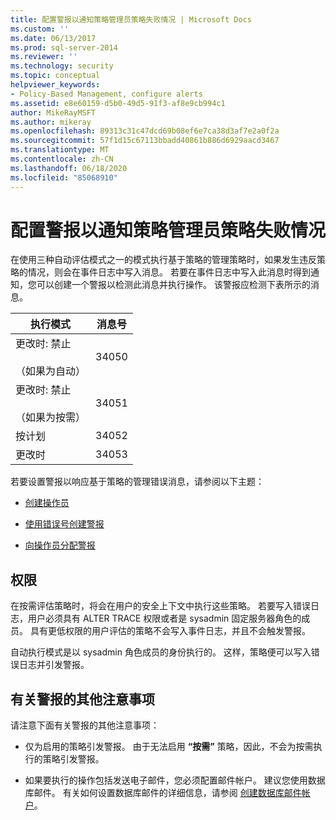 ```yaml
---
title: 配置警报以通知策略管理员策略失败情况 | Microsoft Docs
ms.custom: ''
ms.date: 06/13/2017
ms.prod: sql-server-2014
ms.reviewer: ''
ms.technology: security
ms.topic: conceptual
helpviewer_keywords:
- Policy-Based Management, configure alerts
ms.assetid: e8e60159-d5b0-49d5-91f3-af8e9cb994c1
author: MikeRayMSFT
ms.author: mikeray
ms.openlocfilehash: 89313c31c47dcd69b08ef6e7ca38d3af7e2a0f2a
ms.sourcegitcommit: 57f1d15c67113bbadd40861b886d6929aacd3467
ms.translationtype: MT
ms.contentlocale: zh-CN
ms.lasthandoff: 06/18/2020
ms.locfileid: "85068910"
---
```

# <a name="configure-alerts-to-notify-policy-administrators-of-policy-failures"></a>配置警报以通知策略管理员策略失败情况
  在使用三种自动评估模式之一的模式执行基于策略的管理策略时，如果发生违反策略的情况，则会在事件日志中写入消息。 若要在事件日志中写入此消息时得到通知，您可以创建一个警报以检测此消息并执行操作。 该警报应检测下表所示的消息。  
  
|执行模式|消息号|  
|--------------------|--------------------|  
|更改时: 禁止<br /><br /> （如果为自动）|34050|  
|更改时: 禁止<br /><br /> （如果为按需）|34051|  
|按计划|34052|  
|更改时|34053|  
  
 若要设置警报以响应基于策略的管理错误消息，请参阅以下主题：  
  
-   [创建操作员](../../ssms/agent/create-an-operator.md)  
  
-   [使用错误号创建警报](../../ssms/agent/create-an-alert-using-an-error-number.md)  
  
-   [向操作员分配警报](../../ssms/agent/assign-alerts-to-an-operator.md)  
  
## <a name="permissions"></a>权限  
 在按需评估策略时，将会在用户的安全上下文中执行这些策略。 若要写入错误日志，用户必须具有 ALTER TRACE 权限或者是 sysadmin 固定服务器角色的成员。 具有更低权限的用户评估的策略不会写入事件日志，并且不会触发警报。  
  
 自动执行模式是以 sysadmin 角色成员的身份执行的。 这样，策略便可以写入错误日志并引发警报。  
  
## <a name="additional-considerations-about-alerts"></a>有关警报的其他注意事项  
 请注意下面有关警报的其他注意事项：  
  
-   仅为启用的策略引发警报。 由于无法启用 **“按需”** 策略，因此，不会为按需执行的策略引发警报。  
  
-   如果要执行的操作包括发送电子邮件，您必须配置邮件帐户。 建议您使用数据库邮件。 有关如何设置数据库邮件的详细信息，请参阅 [创建数据库邮件帐户](../database-mail/create-a-database-mail-account.md)。  
  
  
